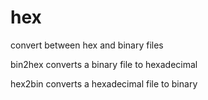 # hex
convert between hex and binary files

bin2hex converts a binary file to hexadecimal 

hex2bin converts a hexadecimal file to binary
